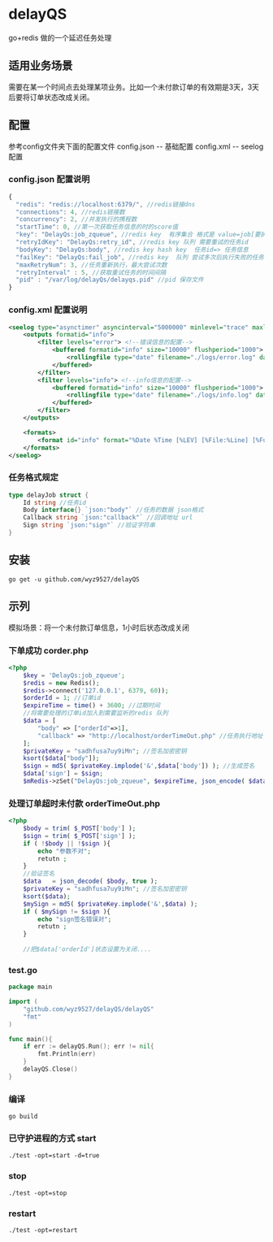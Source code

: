 # delayQS
go+redis 做的一个延迟任务处理

## 适用业务场景
需要在某一个时间点去处理某项业务。比如一个未付款订单的有效期是3天，3天后要将订单状态改成关闭。

## 配置
参考config文件夹下面的配置文件
config.json -- 基础配置
config.xml  -- seelog配置

### config.json 配置说明
```javascript
{
  "redis": "redis://localhost:6379/", //redis链接dns
  "connections": 4, //redis链接数
  "concurrency": 2, //并发执行的携程数
  "startTime": 0, //第一次获取任务信息的时的score值
  "key": "DelayQs:job_zqueue", //redis key  有序集合 格式是 value=job[要执行的任务] score=timestamp[任务的执行时间点，秒级时间戳]
  "retryIdKey": "DelayQs:retry_id", //redis key 队列 需要重试的任务id
  "bodyKey": "DelayQs:body", //redis key hash key  任务id=> 任务信息
  "failKey": "DelayQs:fail_job", //redis key  队列 尝试多次后执行失败的任务信息
  "maxRetryNum": 3, //任务重新执行，最大尝试次数
  "retryInterval" : 5, //获取重试任务的时间间隔
  "pid" : "/var/log/delayQs/delayqs.pid" //pid 保存文件
}
```

### config.xml 配置说明
```xml
<seelog type="asynctimer" asyncinterval="5000000" minlevel="trace" maxlevel="error">
    <outputs formatid="info">
        <filter levels="error"> <!--错误信息的配置-->
            <buffered formatid="info" size="10000" flushperiod="1000">
                <rollingfile type="date" filename="./logs/error.log" datepattern="02.01.2006" fullname="true" maxrolls="30"/>
            </buffered>
        </filter>
        <filter levels="info"> <!--info信息的配置-->
            <buffered formatid="info" size="10000" flushperiod="1000">
                <rollingfile type="date" filename="./logs/info.log" datepattern="02.01.2006" fullname="true" maxrolls="30"/>
            </buffered>
        </filter>
    </outputs>

    <formats>
        <format id="info" format="%Date %Time [%LEV] [%File:%Line] [%Func] %Msg%n" />
    </formats>
</seelog>
```
### 任务格式规定
```go
type delayJob struct {
	Id string //任务id
	Body interface{} `json:"body"` //任务的数据 json格式
	Callback string `json:"callback"` //回调地址 url
	Sign string `json:"sign"` //验证字符串
}
```

## 安装
```shell
go get -u github.com/wyz9527/delayQS
```

## 示列
模拟场景：将一个未付款订单信息，1小时后状态改成关闭
### 下单成功 corder.php 
```php
<?php
	$key = 'DelayQs:job_zqueue';
	$redis = new Redis();
	$redis->connect('127.0.0.1', 6379, 60));
	$orderId = 1; //订单id 
	$expireTime = time() + 3600; //过期时间
	//将需要处理的订单id加入到需要监听的redis 队列
	$data = [
		"body" => ["orderId"=>1],
		"callback" => "http://localhost/orderTimeOut.php" //任务执行地址
	];
	$privateKey = "sadhfusa7uy9iMn"; //签名加密密钥
	ksort($data["body"]);
	$sign = md5( $privateKey.implode('&',$data['body']) ); //生成签名
	$data['sign'] = $sign;
	$mRedis->zSet("DelayQs:job_zqueue", $expireTime, json_encode( $data ));
```

### 处理订单超时未付款 orderTimeOut.php
```php
<?php
	$body = trim( $_POST['body'] );
	$sign = trim( $_POST['sign'] );
	if ( !$body || !$sign ){
		echo "参数不对";
		retutn ;
	}
	//验证签名
	$data   = json_decode( $body, true );
	$privateKey = "sadhfusa7uy9iMn"; //签名加密密钥
	ksort($data);
	$mySign = md5( $privateKey.implode('&',$data) ); 
	if ( $mySign != $sign ){
		echo "sign签名错误对";
		retutn ;
	}
	
	//把$data['orderId']状态设置为关闭....
```

### test.go
```go
package main

import (
	"github.com/wyz9527/delayQS/delayQS"
	"fmt"
)

func main(){
	if err := delayQS.Run(); err != nil{
		fmt.Println(err)
	}
	delayQS.Close()
}
```

### 编译
```shell
go build
```

### 已守护进程的方式 start
```shell
./test -opt=start -d=true
```

### stop
```shell
./test -opt=stop
```

### restart
```shell
./test -opt=restart
```







